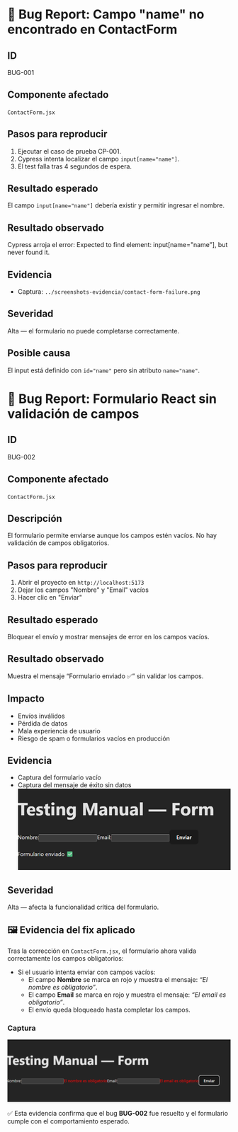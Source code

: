 # 🐞 Bug Report: Campo "name" no encontrado en ContactForm

## ID
BUG-001

## Componente afectado
`ContactForm.jsx`

## Pasos para reproducir
1. Ejecutar el caso de prueba CP-001.
2. Cypress intenta localizar el campo `input[name="name"]`.
3. El test falla tras 4 segundos de espera.

## Resultado esperado
El campo `input[name="name"]` debería existir y permitir ingresar el nombre.

## Resultado observado
Cypress arroja el error: Expected to find element: input[name="name"], but never found it.

## Evidencia
- Captura: `../screenshots-evidencia/contact-form-failure.png`
## Severidad
Alta — el formulario no puede completarse correctamente.

## Posible causa
El input está definido con `id="name"` pero sin atributo `name="name"`.

# 🐞 Bug Report: Formulario React sin validación de campos

## ID
BUG-002

## Componente afectado
`ContactForm.jsx`

## Descripción
El formulario permite enviarse aunque los campos estén vacíos. No hay validación de campos obligatorios.

## Pasos para reproducir
1. Abrir el proyecto en `http://localhost:5173`
2. Dejar los campos "Nombre" y "Email" vacíos
3. Hacer clic en "Enviar"

## Resultado esperado
Bloquear el envío y mostrar mensajes de error en los campos vacíos.

## Resultado observado
Muestra el mensaje “Formulario enviado ✅” sin validar los campos.

## Impacto
- Envíos inválidos
- Pérdida de datos
- Mala experiencia de usuario
- Riesgo de spam o formularios vacíos en producción

## Evidencia
- Captura del formulario vacío
- Captura del mensaje de éxito sin datos  
  ![Formulario vacío](../screenshots-evidencia/formulario-react-sin-validacion_01_formulario-vacio.png)

## Severidad
Alta — afecta la funcionalidad crítica del formulario.


## 🖼️ Evidencia del fix aplicado

Tras la corrección en `ContactForm.jsx`, el formulario ahora valida correctamente los campos obligatorios:

- Si el usuario intenta enviar con campos vacíos:
  - El campo **Nombre** se marca en rojo y muestra el mensaje: *“El nombre es obligatorio”*.
  - El campo **Email** se marca en rojo y muestra el mensaje: *“El email es obligatorio”*.
  - El envío queda bloqueado hasta completar los campos.

### Captura
![Validación de campos vacíos](../screenshots-evidencia/contact-form-validacion-obligatorios.png)

✅ Esta evidencia confirma que el bug **BUG-002** fue resuelto y el formulario cumple con el comportamiento esperado.

